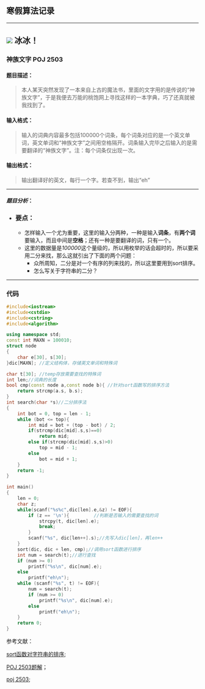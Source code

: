 ## 寒假算法记录
---
![](https://img.imgdb.cn/item/600c12f13ffa7d37b3c9c0dc.jpg)
冰冰！
---
### 神族文字 POJ 2503
#### 题目描述：
> 本人某天突然发现了一本来自上古的魔法书，里面的文字用的是传说的“神族文字”，于是我便去万能的桃饱网上寻找这样的一本字典，巧了还真就被我找到了。
#### 输入格式：
> 输入的词典内容最多包括100000个词条，每个词条对应的是一个英文单词，英文单词和“神族文字”之间用空格隔开。词条输入完毕之后输入的是需要翻译的“神族文字”。注：每个词条仅出现一次。
#### 输出格式：
> 输出翻译好的英文，每行一个字。若查不到，输出“eh”
---
#### _题目分析_：
- ### 要点：
  - 怎样输入一个尤为重要，这里的输入分两种，一种是输入**词条**，有**两个词**要输入，而且中间是**空格**；还有一种是要翻译的词，只有一个。
  - 这里的数据量是*100000*这个量级的，所以用枚举的话会超时的，所以要采用二分来找，那么这就引出了下面的两个问题：
    - 众所周知，二分是对一个有序的列来找的，所以这里要用到sort排序。
    - 怎么写关于字符串的二分？
---
### 代码
``` cpp
#include<iostream>
#include<cstdio>
#include<cstring>
#include<algorithm>

using namespace std;
const int MAXN = 100010;
struct node
{
    char e[30], s[30];
}dic[MAXN]; //定义结构体，存储英文单词和特殊词

char t[30]; //temp存放需要查找的特殊词
int len;//词典的长度
bool cmp(const node a,const node b){ //针对sort函数写的排序方法
    return strcmp(a.s, b.s);
}
int search(char *s)//二分排序法
{
    int bot = 0, top = len - 1;
    while (bot <= top){
        int mid = bot + (top - bot) / 2;
        if(strcmp(dic[mid].s,s)==0)
            return mid;
        else if(strcmp(dic[mid].s,s)>0)
            top = mid - 1;
        else
            bot = mid + 1;
    }
    return -1;
}

int main()
{
    len = 0;
    char z;
    while(scanf("%s%c",dic[len].e,&z) != EOF){
        if (z == '\n'){         //判断是否输入的需要查找的词
            strcpy(t, dic[len].e);
            break;
        }
        scanf("%s", dic[len++].s);//先写入dic[len]，再len++
    }
    sort(dic, dic + len, cmp);//调用sort函数进行排序
    int num = search(t);//进行查找
    if (num >= 0)
        printf("%s\n", dic[num].e);
    else
        printf("eh\n");
    while (scanf("%s", t) != EOF){
        num = search(t);
        if (num >= 0)
            printf("%s\n", dic[num].e);
        else
            printf("eh\n");
    }
    return 0;
}

```
参考文献：

[sort函数对字符串的排序]:https://blog.csdn.net/sinat_31608641/article/details/107856427
[sort函数对字符串的排序];

[POJ 2503题解]:https://blog.csdn.net/weixin_33912246/article/details/94059429?utm_medium=distribute.pc_relevant.none-task-blog-BlogCommendFromMachineLearnPai2-2.control&depth_1-utm_source=distribute.pc_relevant.none-task-blog-BlogCommendFromMachineLearnPai2-2.control
[POJ 2503题解]；

[poj 2503]:http://poj.org/problem?id=2503
[poj 2503];